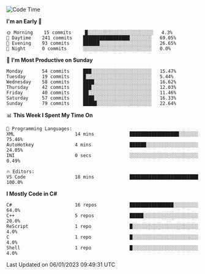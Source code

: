 <!--START_SECTION:waka-->
![Code Time](http://img.shields.io/badge/Code%20Time-887%20hrs%204%20mins-blue)

**I'm an Early 🐤** 

```text
🌞 Morning    15 commits     █░░░░░░░░░░░░░░░░░░░░░░░░   4.3% 
🌆 Daytime    241 commits    █████████████████░░░░░░░░   69.05% 
🌃 Evening    93 commits     ██████░░░░░░░░░░░░░░░░░░░   26.65% 
🌙 Night      0 commits      ░░░░░░░░░░░░░░░░░░░░░░░░░   0.0%

```
📅 **I'm Most Productive on Sunday** 

```text
Monday       54 commits     ███░░░░░░░░░░░░░░░░░░░░░░   15.47% 
Tuesday      19 commits     █░░░░░░░░░░░░░░░░░░░░░░░░   5.44% 
Wednesday    58 commits     ████░░░░░░░░░░░░░░░░░░░░░   16.62% 
Thursday     42 commits     ███░░░░░░░░░░░░░░░░░░░░░░   12.03% 
Friday       40 commits     ██░░░░░░░░░░░░░░░░░░░░░░░   11.46% 
Saturday     57 commits     ████░░░░░░░░░░░░░░░░░░░░░   16.33% 
Sunday       79 commits     █████░░░░░░░░░░░░░░░░░░░░   22.64%

```


📊 **This Week I Spent My Time On** 

```text
💬 Programming Languages: 
XML                      14 mins             ██████████████████░░░░░░░   75.46% 
AutoHotkey               4 mins              ██████░░░░░░░░░░░░░░░░░░░   24.05% 
INI                      0 secs              ░░░░░░░░░░░░░░░░░░░░░░░░░   0.49%

🔥 Editors: 
VS Code                  18 mins             █████████████████████████   100.0%

```

**I Mostly Code in C#** 

```text
C#                       16 repos            ████████████████░░░░░░░░░   64.0% 
C++                      5 repos             █████░░░░░░░░░░░░░░░░░░░░   20.0% 
ReScript                 1 repo              █░░░░░░░░░░░░░░░░░░░░░░░░   4.0% 
C                        1 repo              █░░░░░░░░░░░░░░░░░░░░░░░░   4.0% 
Shell                    1 repo              █░░░░░░░░░░░░░░░░░░░░░░░░   4.0%

```



 Last Updated on 06/01/2023 09:49:31 UTC
<!--END_SECTION:waka-->
